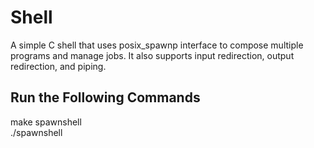 # Shell
A simple C shell that uses posix_spawnp interface to compose multiple programs and manage jobs. It also supports input redirection, output redirection, and piping.

## Run the Following Commands
make spawnshell\
./spawnshell

